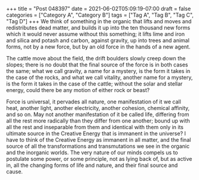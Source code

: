 +++
title = "Post 048397"
date = 2021-06-02T05:09:19-07:00
draft = false
categories = ["Category A", "Category B"]
tags = ["Tag A", "Tag B", "Tag C", "Tag D"]
+++
We think of something in the organic that lifts and moves and redistributes dead matter, and builds it up into the ten thousand new forms which it would never assume without this something; it lifts lime and iron and silica and potash and carbon, against gravity, up into trees and animal forms, not by a new force, but by an old force in the hands of a new agent.

The cattle move about the field, the drift boulders slowly creep down the slopes; there is no doubt that the final source of the force is in both cases the same; what we call gravity, a name for a mystery, is the form it takes in the case of the rocks, and what we call vitality, another name for a mystery, is the form it takes in the case of the cattle; without the solar and stellar energy, could there be any motion of either rock or beast?

Force is universal, it pervades all nature, one manifestation of it we call heat, another light, another electricity, another cohesion, chemical affinity, and so on. May not another manifestation of it be called life, differing from all the rest more radically than they differ from one another; bound up with all the rest and inseparable from them and identical with them only in its ultimate source in the Creative Energy that is immanent in the universe? I have to think of the Creative Energy as immanent in all matter, and the final source of all the transformations and transmutations we see in the organic and the inorganic worlds. The very nature of our minds compels us to postulate some power, or some principle, not as lying back of, but as active in, all the changing forms of life and nature, and their final source and cause.

